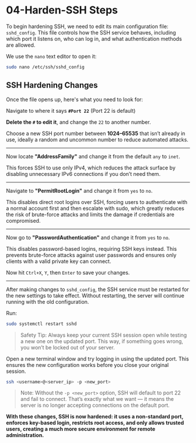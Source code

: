 # 04-Harden-SSH Steps
To begin hardening SSH, we need to edit its main configuration file: `sshd_config`. This file controls how the SSH service behaves, including which port it listens on, who can log in, and what authentication methods are allowed.

We use the `nano` text editor to open it:
```bash
sudo nano /etc/ssh/sshd_config
```

## SSH Hardening Changes
Once the file opens up, here's what you need to look for:

Navigate to where it says **`#Port 22`** (Port 22 is default)

**Delete the `#` to edit it**, and change the `22` to another number. 

Choose a new SSH port number between **1024–65535** that isn’t already in use, ideally a random and uncommon number to reduce automated attacks.

---

Now locate **"AddressFamily"** and change it from the default `any` to `inet`. 

This forces SSH to use only IPv4, which reduces the attack surface by disabling unnecessary IPv6 connections if you don’t need them.

---

Navigate to **"PermitRootLogin"** and change it from `yes` to `no`. 

This disables direct root logins over SSH, forcing users to authenticate with a normal account first and then escalate with sudo, which greatly reduces the risk of brute-force attacks and limits the damage if credentials are compromised.

---

Now go to **"PasswordAuthentication"** and change it from `yes` to `no`. 

This disables password-based logins, requiring SSH keys instead. This prevents brute-force attacks against user passwords and ensures only clients with a valid private key can connect.

Now hit `Ctrl+X`, `Y`, then `Enter` to save your changes.

---

After making changes to `sshd_config`, the SSH service must be restarted for the new settings to take effect. Without restarting, the server will continue running with the old configuration.

Run:
```bash
sudo systemctl restart sshd
```
> Safety Tip: Always keep your current SSH session open while testing a new one on the updated port. This way, if something goes wrong, you won’t be locked out of your server.

Open a new terminal window and try logging in using the updated port. This ensures the new configuration works before you close your original session.
```bash
ssh <username>@<server_ip> -p <new_port> 
```
> Note: Without the `-p <new_port>` option, SSH will default to port 22 and fail to connect. That’s exactly what we want — it means the server is no longer accepting connections on the default port.

**With these changes, SSH is now hardened: it uses a non-standard port, enforces key-based login, restricts root access, and only allows trusted users, creating a much more secure environment for remote administration.**
